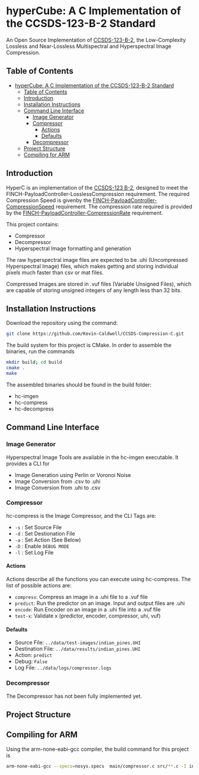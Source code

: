 # hyperCube: A C Implementation of the CCSDS-123-B-2 Standard

An Open Source Implementation of [CCSDS-123-B-2](CCSDS_Compression.pdf), the
Low-Complexity Lossless and Near-Lossless Multispectral and Hyperspectral
Image Compression.

## Table of Contents
- [hyperCube: A C Implementation of the CCSDS-123-B-2 Standard](#hypercube-a-c-implementation-of-the-ccsds-123-b-2-standard)
  - [Table of Contents](#table-of-contents)
  - [Introduction](#introduction)
  - [Installation Instructions](#installation-instructions)
  - [Command Line Interface](#command-line-interface)
    - [Image Generator](#image-generator)
    - [Compressor](#compressor)
      - [Actions](#actions)
      - [Defaults](#defaults)
    - [Decompressor](#decompressor)
  - [Project Structure](#project-structure)
  - [Compiling for ARM](#compiling-for-arm)

## Introduction

HyperC is an implementation of the [CCSDS-123 B-2](CCSDS_Compression.pdf),
designed to meet the FINCH-PayloadController-LosslessCompression requirement.
The required Compression Speed is givenby the
[FINCH-PayloadController-CompressionSpeed](https://www.notion.so/utat-ss/FINCH-PayloadController-CompressionSpeed-0a9a3c2992e44a239bd1d1e7e464b6c9)
requirement. The compression rate
required is provided by the
[FINCH-PayloadController-CompressionRate](https://www.notion.so/utat-ss/FINCH-PayloadController-CompressionRate-8cabbe2393b147b6ae5e73e8ee58c9f4)
requirement.

This project contains:

- Compressor
- Decompressor
- Hyperspectral Image formatting and generation

The raw hyperspectral image files are expected to be .uhi (Uncompressed
Hyperspectral Image) files, which makes getting and storing individual pixels
much faster than csv or mat files.

Compressed Images are stored in .vuf files (Variable Unsigned Files), which
are capable of storing unsigned integers of any length less than 32 bits.

## Installation Instructions

Download the repository using the command:

```bash
git clone https://github.com/Kevin-Caldwell/CCSDS-Compression-C.git
```

The build system for this project is CMake. In order to assemble the binaries, run the commands

```bash
mkdir build; cd build
cmake .
make
```

The assembled binaries should be found in the build folder:

- hc-imgen
- hc-compress
- hc-decompress

## Command Line Interface

### Image Generator

Hyperspectral Image Tools are available in the hc-imgen executable.
It provides a CLI for

- Image Generation using Perlin or Voronoi Noise
- Image Conversion from .csv to .uhi
- Image Conversion from .uhi to .csv

### Compressor

hc-compress is the Image Compressor, and the CLI Tags are:

- `-s` : Set Source File
- `-d` : Set Destionation File
- `-a` : Set Action (See Below)
- `-D` : Enable `DEBUG MODE`
- `-l` : Set Log File

#### Actions

Actions describe all the functions you can execute using hc-compress.
The list of possible actions are:

- `compress`: Compress an image in a .uhi file to a .vuf file
- `predict`: Run the predictor on an image. Input and output files are .uhi
- `encode`: Run Encoder on an image in a .uhi file into a .vuf file
- `test-x`: Validate x (predictor, encoder, compressor, uhi, vuf)

#### Defaults

- Source File: `../data/test-images/indian_pines.UHI`
- Destination File: `../data/results/indian_pines.UHI`
- Action: `predict`
- Debug: `False`
- Log File: `../data/logs/compressor.logs`

### Decompressor

The Decompressor has not been fully implemented yet.

## Project Structure


## Compiling for ARM 

Using the arm-none-eabi-gcc compiler, the build command for this project is

```bash
arm-none-eabi-gcc --specs=nosys.specs  main/compressor.c src/**.c -I include -lm -o build/hc-compress
```